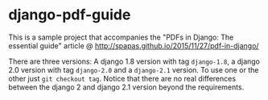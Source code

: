 # django-pdf-guide

This is a sample project that accompanies the "PDFs in Django: The essential guide" article @ http://spapas.github.io/2015/11/27/pdf-in-django/

There are three versions: A django 1.8 version with tag ``django-1.8``, a django 2.0 version with tag ``django-2.0`` and a ``django-2.1`` version. To use one or the other just ``git checkout tag``. Notice that there are no real differences between the django 2 and django 2.1 version beyond the requirements.
